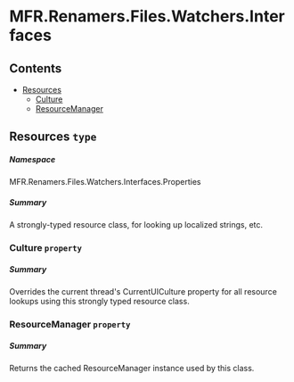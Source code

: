 <a name='assembly'></a>
# MFR.Renamers.Files.Watchers.Interfaces

## Contents

- [Resources](#T-MFR.Renamers.Files.Watchers.Interfaces-Properties-Resources 'MFR.Renamers.Files.Watchers.Interfaces.Properties.Resources')
  - [Culture](#P-MFR.Renamers.Files.Watchers.Interfaces-Properties-Resources-Culture 'MFR.Renamers.Files.Watchers.Interfaces.Properties.Resources.Culture')
  - [ResourceManager](#P-MFR.Renamers.Files.Watchers.Interfaces-Properties-Resources-ResourceManager 'MFR.Renamers.Files.Watchers.Interfaces.Properties.Resources.ResourceManager')

<a name='T-MFR.Renamers.Files.Watchers.Interfaces-Properties-Resources'></a>
## Resources `type`

##### Namespace

MFR.Renamers.Files.Watchers.Interfaces.Properties

##### Summary

A strongly-typed resource class, for looking up localized strings, etc.

<a name='P-MFR.Renamers.Files.Watchers.Interfaces-Properties-Resources-Culture'></a>
### Culture `property`

##### Summary

Overrides the current thread's CurrentUICulture property for all
  resource lookups using this strongly typed resource class.

<a name='P-MFR.Renamers.Files.Watchers.Interfaces-Properties-Resources-ResourceManager'></a>
### ResourceManager `property`

##### Summary

Returns the cached ResourceManager instance used by this class.
